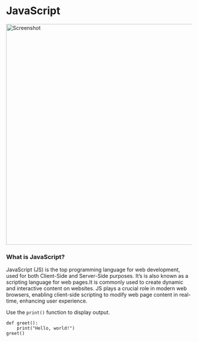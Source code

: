 # JavaScript
<img src="https://github.com/Rutiktorambe/JavaScript_A-Z/assets/114429614/a68b347c-bbe4-452b-82f3-21359c2306b7" width="600" alt="Screenshot">   

### What is JavaScript?
JavaScript (JS) is the top programming language for web development, used for both Client-Side and Server-Side purposes. It’s is also known as a scripting language for web pages.It is commonly used to create dynamic and interactive content on websites. JS plays a crucial role in modern web browsers, enabling client-side scripting to modify web page content in real-time, enhancing user experience.

Use the `print()` function to display output.
```
def greet():
    print("Hello, world!")
greet()
```

